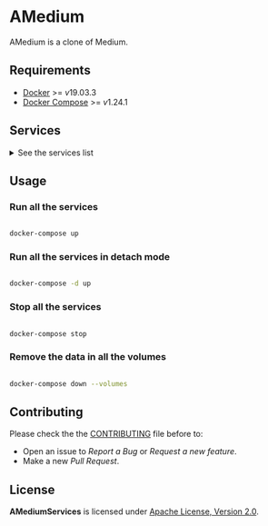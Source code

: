 # AMedium

AMedium is a clone of Medium.

## Requirements

- [Docker](https://docs.docker.com/install/) >= *v*19.03.3
- [Docker Compose](https://docs.docker.com/compose/install/) >= *v*1.24.1

## Services

<details>

<summary>See the services list</summary>

### AMedium App [![CircleCI](https://circleci.com/gh/AlexisNava/AMedium-App/tree/master.svg?style=svg)](https://circleci.com/gh/AlexisNava/AMedium-App/tree/master)

- Description: SPA for the AMedium project.
- Repository: [AMedium-App](https://github.com/AlexisNava/AMedium-App)

### AMedium Auth [![CircleCI](https://circleci.com/gh/AlexisNava/AMedium-Auth/tree/master.svg?style=svg)](https://circleci.com/gh/AlexisNava/AMedium-Auth/tree/master)

- Description: RESTful services of the Authentication module for the AMedium project.
- Repository: [AMedium-Auth](https://github.com/AlexisNava/AMedium-Auth)

</details>

## Usage

### Run all the services

```sh

docker-compose up

```

### Run all the services in detach mode

```sh

docker-compose -d up

```

### Stop all the services

```sh

docker-compose stop

```

### Remove the data in all the volumes

```sh

docker-compose down --volumes

```

## Contributing

Please check the the [CONTRIBUTING](./CONTRIBUTING.md) file before to:

- Open an issue to _Report a Bug_ or _Request a new feature_.
- Make a new _Pull Request_.

## License

**AMediumServices** is licensed under [Apache License, Version 2.0](./LICENSE).
